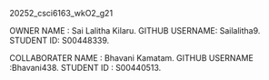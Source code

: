 20252_csci6163_wkO2_g21

OWNER NAME : Sai Lalitha Kilaru.
GITHUB USERNAME: Sailalitha9.
STUDENT ID: S00448339.

COLLABORATER NAME : Bhavani Kamatam.
GITHUB USERNAME :Bhavani438.
STUDENT ID : S00440513.

